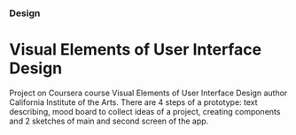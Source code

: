 ### Design

# Visual Elements of User Interface Design

Project on Coursera course Visual Elements of User Interface Design author California Institute of the Arts.
There are 4 steps of a prototype: text describing, mood board to collect ideas of a project, 
creating components and 2 sketches of main and second screen of the app.
